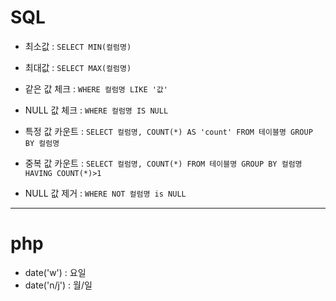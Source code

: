 # SQL

- 최소값 : `SELECT MIN(컬럼명)`
- 최대값 : `SELECT MAX(컬럼명)`

- 같은 값 체크 : `WHERE 컬럼명 LIKE '값'`
- NULL 값 체크 : `WHERE 컬럼명 IS NULL`

- 특정 값 카운트 : `SELECT 컬럼명, COUNT(*) AS 'count' FROM 테이블명 GROUP BY 컬럼명`
- 중복 값 카운트 : `SELECT 컬럼명, COUNT(*) FROM 테이블명 GROUP BY 컬럼명 HAVING COUNT(*)>1`

- NULL 값 제거 : `WHERE NOT 컬럼명 is NULL`

---

# php

- date('w') : 요일
- date('n/j') : 월/일
